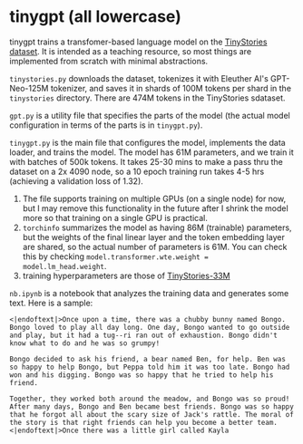 # tinygpt (all lowercase)

tinygpt trains a transfomer-based language model on the [TinyStories dataset](https://huggingface.co/datasets/roneneldan/TinyStories). It is intended as a teaching resource, so most things are implemented from scratch with minimal abstractions.

`tinystories.py` downloads the dataset, tokenizes it with Eleuther AI's GPT-Neo-125M tokenizer, and saves it in shards of 100M tokens per shard in the `tinystories` directory. There are 474M tokens in the TinyStories sdataset.

`gpt.py` is a utility file that specifies the parts of the model (the actual model configuration in terms of the parts is in `tinygpt.py`). 

`tinygpt.py` is the main file that configures the model, implements the data loader, and trains the model. The model has 61M parameters, and we train it with batches of 500k tokens. It takes 25-30 mins to make a pass thru the dataset on a 2x 4090 node, so a 10 epoch training run takes 4-5 hrs (achieving a validation loss of 1.32). 

1. The file supports training on multiple GPUs (on a single node) for now, but I may remove this functionality in the future after I shrink the model more so that training on a single GPU is practical.
2. `torchinfo` summarizes the model as having 86M (trainable) parameters, but the weights of the final linear layer and the token embedding layer are shared, so the actual number of parameters is 61M. You can check this by checking `model.transformer.wte.weight = model.lm_head.weight`.
3. training hyperparameters are those of [TinyStories-33M](https://huggingface.co/roneneldan/TinyStories-33M)

`nb.ipynb` is a notebook that analyzes the training data and generates some text. Here is a sample:

```
<|endoftext|>Once upon a time, there was a chubby bunny named Bongo. Bongo loved to play all day long. One day, Bongo wanted to go outside and play, but it had a tug--ri ran out of exhaustion. Bongo didn't know what to do and he was so grumpy! 

Bongo decided to ask his friend, a bear named Ben, for help. Ben was so happy to help Bongo, but Peppa told him it was too late. Bongo had won and his digging. Bongo was so happy that he tried to help his friend. 

Together, they worked both around the meadow, and Bongo was so proud! After many days, Bongo and Ben became best friends. Bongo was so happy that he forgot all about the scary size of Jack's rattle. The moral of the story is that right friends can help you become a better team.<|endoftext|>Once there was a little girl called Kayla
```